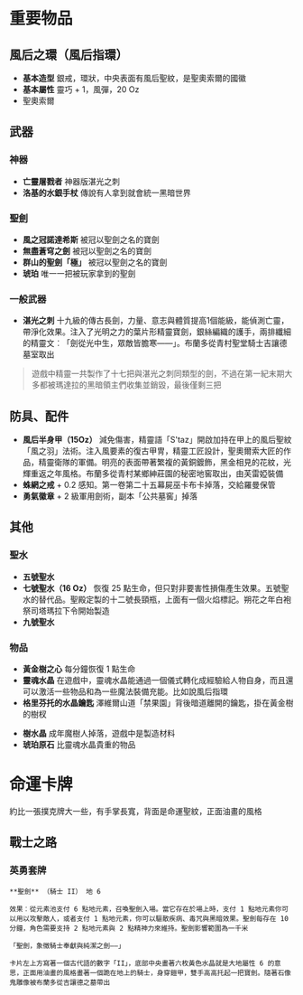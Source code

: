 # 重要物品

## 風后之環（風后指環）

- **基本造型** 銀戒，環狀，中央表面有風后聖紋，是聖奧索爾的國徽
- **基本屬性** 靈巧 + 1，風彈，20 Oz
- 聖奧索爾

## 武器

### 神器

- **亡靈屠戮者** 神器版湛光之刺
- **洛基的水銀手杖** 傳說有人拿到就會統一黑暗世界

### 聖劍

- **風之冠諾達希斯** 被冠以聖劍之名的寶劍
- **無盡蒼穹之劍** 被冠以聖劍之名的寶劍
- **群山的聖劍「極」** 被冠以聖劍之名的寶劍
- **琥珀** 唯一一把被玩家拿到的聖劍

### 一般武器

- **湛光之刺** 十九級的傳古長劍，力量、意志與體質提高1個能級，能偵測亡靈，帶淨化效果。注入了光明之力的葉片形精靈寶劍，銀絲編織的護手，兩排纖細的精靈文︰「劍從光中生，眾敵皆膽寒——」。布蘭多從青村聖堂騎士吉讓德墓室取出

> 遊戲中精靈一共製作了十七把與湛光之刺同類型的劍，不過在第一紀末期大多都被瑪達拉的黑暗領主們收集並銷毀，最後僅剩三把

## 防具、配件

- **風后半身甲（15Oz）** 減免傷害，精靈語「S'taz」開啟加持在甲上的風后聖紋「風之羽」法術。注入風要素的復古甲冑，精靈工匠設計，聖奧爾索大匠的作品，精靈衛隊的軍備。明亮的表面帶著繁複的黃銅鍍飾，黑金相見的花紋，光輝重返之年風格。布蘭多從青村某鄉紳莊園的秘密地窖取出，由芙雷婭裝備
- **蛛網之戒** + 0.2 感知。第一卷第二十五幕屍巫卡布卡掉落，交給羅曼保管
- **勇氣徽章** + 2 級軍用劍術，副本「公共墓窖」掉落

## 其他

### 聖水

- **五號聖水**
- **七號聖水（16 Oz）** 恢復 25 點生命，但只對非要害性損傷產生效果。五號聖水的替代品。聖殿定製的十二號長頸瓶，上面有一個火焰標記。朔花之年白袍祭司塔瑪拉下令開始製造
- **九號聖水**

### 物品

- **黃金樹之心** 每分鐘恢復 1 點生命
- **靈魂水晶** 在遊戲中，靈魂水晶能通過一個儀式轉化成經驗給人物自身，而且還可以激活一些物品和為一些魔法裝備充能。比如說風后指環
- **格里芬托的水晶鑰匙** 澤維爾山道「禁果園」背後暗道離開的鑰匙，掛在黃金樹的樹杈
* **樹水晶** 成年魔樹人掉落，遊戲中是製造材料
* **琥珀原石** 比靈魂水晶貴重的物品

# 命運卡牌

約比一張撲克牌大一些，有手掌長寬，背面是命運聖紋，正面油畫的風格

## 戰士之路

### 英勇套牌

	**聖劍** （騎士 II） 地 6  

	效果︰從元素池支付 6 點地元素，召喚聖劍入場。當它存在於場上時，支付 1 點地元素你可以用以攻擊敵人，或者支付 1 點地元素，你可以驅散疾病、毒咒與黑暗效果。聖劍每存在 10 分鐘，角色需要支持 2 點地元素與 2 點精神力來維持。聖劍影響範圍為一千米  

	「聖劍，象徵騎士奉獻與純潔之劍——」  

	卡片左上方寫著一個古代語的數字「II」，底部中央畫著六枚黃色水晶就是大地屬性 6 的意思，正面用油畫的風格畫著一個跪在地上的騎士，身穿鎧甲，雙手高高托起一把寶劍。隨著石像鬼雕像被布蘭多從吉讓德之墓帶出
